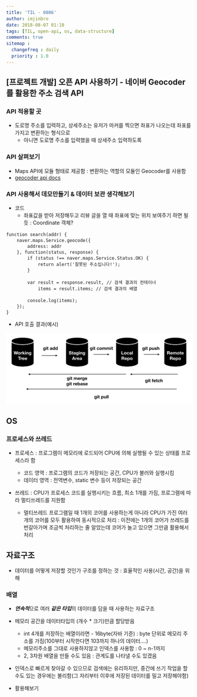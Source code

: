 ```yaml
---
title: 'TIL - 0806'
author: imjinbro
date: 2018-08-07 01:10
tags: [TIL, open-api, os, data-structure]
comments: true
sitemap :
  changefreq : daily
  priority : 1.0
---
```


## [프로젝트 개발] 오픈 API 사용하기 - 네이버 Geocoder를 활용한 주소 검색 API
### API 적용할 곳
* 도로명 주소를 입력하고, 상세주소는 유저가 마커를 찍으면 좌표가 나오는데 좌표를 가지고 변환하는 형식으로
  * 아니면 도로명 주소를 입력했을 때 상세주소 입력하도록
  
### API 살펴보기
* Maps API에 모듈 형태로 제공함 : 변환하는 역할의 모듈인 Geocoder를 사용함
* [geocoder api docs](https://navermaps.github.io/maps.js/docs/module-geocoder.html)

### API 사용해서 데모만들기 & 데이터 보관 생각해보기
* 코드
  * 좌표값을 받아 저장해두고 리뷰 글을 열 때 좌표에 맞는 위치 보여주기 하면 될 듯 : Coordinate 객체?
  
~~~
function search(addr) {
    naver.maps.Service.geocode({
        address: addr
    }, function(status, response) {
        if (status !== naver.maps.Service.Status.OK) {
            return alert('잘못된 주소입니다!');
        }

        var result = response.result, // 검색 결과의 컨테이너
            items = result.items; // 검색 결과의 배열

        console.log(items);
    });
}
~~~
  
* API 호출 결과(예시)
  
![](/files/2018-05-10-TIL/git-flow.png)
   
  
## OS
### 프로세스와 쓰레드
* 프로세스 : 프로그램이 메모리에 로드되어 CPU에 의해 실행될 수 있는 상태를 프로세스라 함
  * 코드 영역 : 프로그램의 코드가 저장되는 공간, CPU가 불러와 실행시킴
  * 데이터 영역 : 전역변수, static 변수 등이 저장되는 공간

* 쓰레드 : CPU가 프로세스 코드를 실행시키는 흐름, 최소 1개를 가짐, 프로그램에 따라 멀티쓰레드를 지원함
  * 멀티쓰레드 프로그램일 때 1개의 코어를 사용하는게 아니라 CPU가 가진 여러개의 코어를 모두 활용하여 동시적으로 처리 : 이전에는 1개의 코어가 쓰레드를 번갈아가며 조금씩 처리하는 줄 알았는데 코어가 놀고 있으면 그만큼 활용해서 처리


## 자료구조
* 데이터를 어떻게 저장할 것인가 구조를 정하는 것 : 효율적인 사용(시간, 공간)을 위해

### 배열
* ***연속적***으로 여러 ***같은 타입***의 데이터를 담을 때 사용하는 자료구조
* 메모리 공간을 데이터타입의 (개수 * 크기)만큼 할당받음
  * int 4개를 저장하는 배열이라면 - 	16byte(자바 기준) : byte 단위로 메모리 주소를 가짐(100부터 시작한다면 103까지 하나의 데이터....)
  * 메모리주소를 그대로 사용하지않고 인덱스를 사용함 : 0 ~ n-1까지
  * 2, 3차원 배열을 만들 수도 있음 : 관계도를 나타낼 수도 있겠음

* 인덱스로 빠르게 찾아갈 수 있으므로 검색에는 유리하지만, 중간에 쓰기 작업을 할 수도 있는 경우에는 불리함(그 자리부터 이후에 저장된 데이터를 밀고 저장해야함)
* 활용해보기
  

